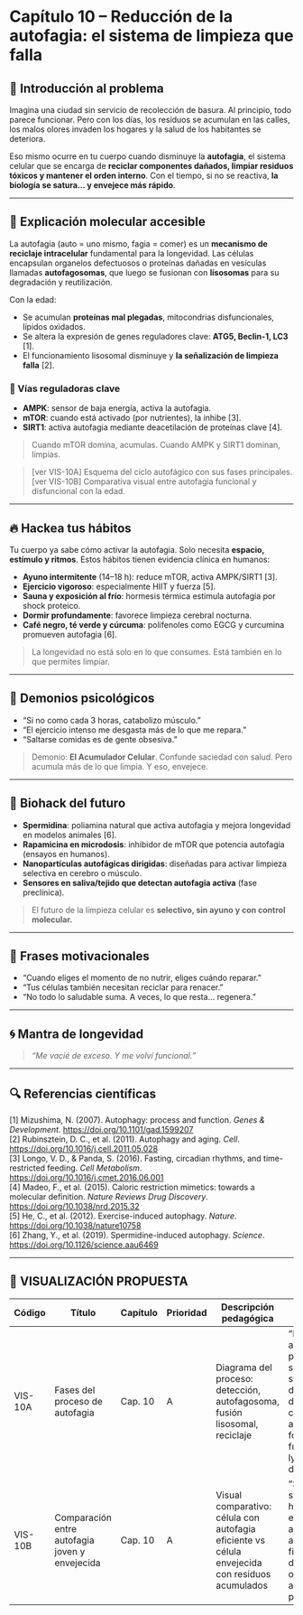 # Capítulo 10 – Reducción de la autofagia: el sistema de limpieza que falla

## 🧠 Introducción al problema

Imagina una ciudad sin servicio de recolección de basura. Al principio, todo parece funcionar. Pero con los días, los residuos se acumulan en las calles, los malos olores invaden los hogares y la salud de los habitantes se deteriora. 

Eso mismo ocurre en tu cuerpo cuando disminuye la **autofagia**, el sistema celular que se encarga de **reciclar componentes dañados, limpiar residuos tóxicos y mantener el orden interno**. Con el tiempo, si no se reactiva, **la biología se satura… y envejece más rápido**.

---

## 🧬 Explicación molecular accesible

La autofagia (auto = uno mismo, fagia = comer) es un **mecanismo de reciclaje intracelular** fundamental para la longevidad. Las células encapsulan organelos defectuosos o proteínas dañadas en vesículas llamadas **autofagosomas**, que luego se fusionan con **lisosomas** para su degradación y reutilización.

Con la edad:

- Se acumulan **proteínas mal plegadas**, mitocondrias disfuncionales, lípidos oxidados.
- Se altera la expresión de genes reguladores clave: **ATG5, Beclin-1, LC3** [1].
- El funcionamiento lisosomal disminuye y **la señalización de limpieza falla** [2].

### 🔄 Vías reguladoras clave

- **AMPK**: sensor de baja energía, activa la autofagia.
- **mTOR**: cuando está activado (por nutrientes), la inhibe [3].
- **SIRT1**: activa autofagia mediante deacetilación de proteínas clave [4].

> Cuando mTOR domina, acumulas. Cuando AMPK y SIRT1 dominan, limpias. 

> [ver VIS-10A] Esquema del ciclo autofágico con sus fases principales.  
> [ver VIS-10B] Comparativa visual entre autofagia funcional y disfuncional con la edad.

---

## 🔥 Hackea tus hábitos

Tu cuerpo ya sabe cómo activar la autofagia. Solo necesita **espacio, estímulo y ritmos**. Estos hábitos tienen evidencia clínica en humanos:

- **Ayuno intermitente** (14–18 h): reduce mTOR, activa AMPK/SIRT1 [3].
- **Ejercicio vigoroso**: especialmente HIIT y fuerza [5].
- **Sauna y exposición al frío**: hormesis térmica estimula autofagia por shock proteico.
- **Dormir profundamente**: favorece limpieza cerebral nocturna.
- **Café negro, té verde y cúrcuma**: polifenoles como EGCG y curcumina promueven autofagia [6].

> La longevidad no está solo en lo que consumes. Está también en lo que permites limpiar.

---

## 🧠 Demonios psicológicos

- “Si no como cada 3 horas, catabolizo músculo.”
- “El ejercicio intenso me desgasta más de lo que me repara.”
- “Saltarse comidas es de gente obsesiva.”

> Demonio: **El Acumulador Celular**. Confunde saciedad con salud. Pero acumula más de lo que limpia. Y eso, envejece.

---

## 🚀 Biohack del futuro

- **Spermidina**: poliamina natural que activa autofagia y mejora longevidad en modelos animales [6].
- **Rapamicina en microdosis**: inhibidor de mTOR que potencia autofagia (ensayos en humanos). 
- **Nanopartículas autofágicas dirigidas**: diseñadas para activar limpieza selectiva en cerebro o músculo.
- **Sensores en saliva/tejido que detectan autofagia activa** (fase preclínica).

> El futuro de la limpieza celular es **selectivo, sin ayuno y con control molecular.**

---

## 💬 Frases motivacionales

- “Cuando eliges el momento de no nutrir, eliges cuándo reparar.”
- “Tus células también necesitan reciclar para renacer.”
- “No todo lo saludable suma. A veces, lo que resta… regenera.”

---

## 🌀 Mantra de longevidad

> *“Me vacié de exceso. Y me volví funcional.”*

---

## 🔍 Referencias científicas

[1] Mizushima, N. (2007). Autophagy: process and function. *Genes & Development*. https://doi.org/10.1101/gad.1599207  
[2] Rubinsztein, D. C., et al. (2011). Autophagy and aging. *Cell*. https://doi.org/10.1016/j.cell.2011.05.028  
[3] Longo, V. D., & Panda, S. (2016). Fasting, circadian rhythms, and time-restricted feeding. *Cell Metabolism*. https://doi.org/10.1016/j.cmet.2016.06.001  
[4] Madeo, F., et al. (2015). Caloric restriction mimetics: towards a molecular definition. *Nature Reviews Drug Discovery*. https://doi.org/10.1038/nrd.2015.32  
[5] He, C., et al. (2012). Exercise-induced autophagy. *Nature*. https://doi.org/10.1038/nature10758  
[6] Zhang, Y., et al. (2019). Spermidine-induced autophagy. *Science*. https://doi.org/10.1126/science.aau6469  

---

## 🎨 VISUALIZACIÓN PROPUESTA

| Código  | Título                                       | Capítulo | Prioridad | Descripción pedagógica                                                                                   | Prompt IA                                                                                                                                      | Generada | Enlace |
|---------|-----------------------------------------------|----------|-----------|-----------------------------------------------------------------------------------------------------------|-------------------------------------------------------------------------------------------------------------------------------------------------|----------|--------|
| VIS-10A | Fases del proceso de autofagia               | Cap. 10  | A         | Diagrama del proceso: detección, autofagosoma, fusión lisosomal, reciclaje                               | “Diagram of the autophagy process showing stages: detection of damaged components, autophagosome formation, fusion with lysosome, degradation” | ⬜        | —      |
| VIS-10B | Comparación entre autofagia joven y envejecida | Cap. 10  | A         | Visual comparativo: célula con autofagia eficiente vs célula envejecida con residuos acumulados          | “Split-image showing a healthy cell with efficient autophagy and an aging cell filled with damaged organelles and aggregated proteins”         | ⬜        | —      |
